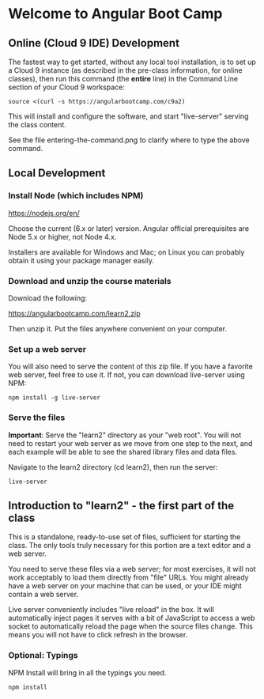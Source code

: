 # Welcome to Angular Boot Camp

## Online (Cloud 9 IDE) Development

The fastest way to get started, without any local tool installation,
is to set up a Cloud 9 instance (as described in the pre-class
information, for online classes), then run this command (the
**entire** line) in the Command Line section of your Cloud 9
workspace:

```
source <(curl -s https://angularbootcamp.com/c9a2)
```

This will install and configure the software, and start "live-server"
serving the class content.

See the file entering-the-command.png to clarify where to type the
above command.

## Local Development

### Install Node (which includes NPM)

https://nodejs.org/en/

Choose the current (6.x or later) version. Angular official
prerequisites are Node 5.x or higher, not Node 4.x.

Installers are available for Windows and Mac; on Linux you can
probably obtain it using your package manager easily.

### Download and unzip the course materials

Download the following:

https://angularbootcamp.com/learn2.zip

Then unzip it. Put the files anywhere convenient on your computer.

### Set up a web server

You will also need to serve the content of this zip file. If you have
a favorite web server, feel free to use it. If not, you can download
live-server using NPM:

```
npm install -g live-server
```

### Serve the files

**Important**: Serve the "learn2" directory as your "web root". You
will not need to restart your web server as we move from one step to
the next, and each example will be able to see the shared library
files and data files.

Navigate to the learn2 directory (cd learn2), then run the server:

```
live-server
```

## Introduction to "learn2" - the first part of the class

This is a standalone, ready-to-use set of files, sufficient for
starting the class. The only tools truly necessary for this portion
are a text editor and a web server.

You need to serve these files via a web server; for most exercises, it
will not work acceptably to load them directly from "file" URLs. You
might already have a web server on your machine that can be used, or
your IDE might contain a web server.

Live server conveniently includes "live reload" in the box. It will
automatically inject pages it serves with a bit of JavaScript to
access a web socket to automatically reload the page when the source
files change. This means you will not have to click refresh in the
browser.

### Optional: Typings

NPM Install will bring in all the typings you need.

```
npm install
```

